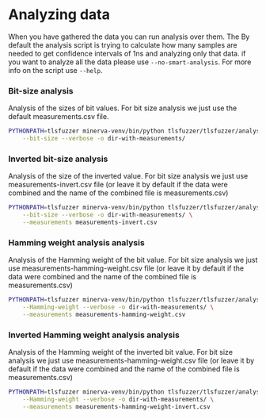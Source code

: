 # Analyzing data

When you have gathered the data you can run analysis over them. The By default
the analysis script is trying to calculate how many samples are needed to get
confidence intervals of 1ns and analyzing only that data. if you want to
analyze all the data please use `--no-smart-analysis`. For more info on the
script use `--help`.

### Bit-size analysis

Analysis of the sizes of bit values. For bit size analysis we just use the
default measurements.csv file.

```bash
PYTHONPATH=tlsfuzzer minerva-venv/bin/python tlsfuzzer/tlsfuzzer/analysis.py \
    --bit-size --verbose -o dir-with-measurements/
```

### Inverted bit-size analysis

Analysis of the size of the inverted value. For bit size analysis we just use
measurements-invert.csv file (or leave it by default if the data were combined
and the name of the combined file is measurements.csv)

```bash
PYTHONPATH=tlsfuzzer minerva-venv/bin/python tlsfuzzer/tlsfuzzer/analysis.py \
    --bit-size --verbose -o dir-with-measurements/ \
    --measurements measurements-invert.csv
```

### Hamming weight analysis analysis

Analysis of the Hamming weight of the bit value. For bit size analysis we just
use measurements-hamming-weight.csv file (or leave it by default if the data
were combined and the name of the combined file is measurements.csv)

```bash
PYTHONPATH=tlsfuzzer minerva-venv/bin/python tlsfuzzer/tlsfuzzer/analysis.py \
    --Hamming-weight --verbose -o dir-with-measurements/ \
    --measurements measurements-hamming-weight.csv
```

### Inverted Hamming weight analysis analysis

Analysis of the Hamming weight of the inverted bit value. For bit size analysis
we just use measurements-hamming-weight.csv file (or leave it by default if the
data were combined and the name of the combined file is measurements.csv)

```bash
PYTHONPATH=tlsfuzzer minerva-venv/bin/python tlsfuzzer/tlsfuzzer/analysis.py \
    --Hamming-weight --verbose -o dir-with-measurements/ \
    --measurements measurements-hamming-weight-invert.csv
```